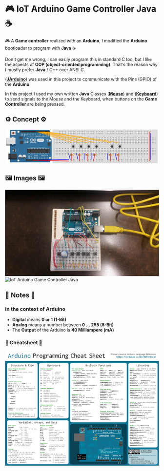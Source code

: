 # 🎮 IoT Arduino Game Controller Java ☕️
🎮 A **Game controller** realized with an **Arduino**, I modified the **Arduino** bootloader to program with **Java** ☕️

Don't get me wrong, I can easily program this in standard C too, but I like the aspects of **OOP (object-oriented programming)**. 
That's the reason why I mostly prefer **Java** / C++ over ANSI C.

([**JArduino**](https://github.com/SINTEF-9012/JArduino)) was used in this project to communicate with the Pins (GPIO) of the **Arduino**.

In this project I used my own written **Java** Classes ([**Mouse**](https://github.com/AYIDouble/Mouse)) and ([**Keyboard**](https://github.com/AYIDouble/Keyboard)) to send signals to the Mouse and the Keyboard, when buttons on the **Game Controller** are being pressed.

## ⚙️ Concept ⚙️

![IoT Arduino Game Controller Java Circuit Diagram](Images/Arduino-Circuit-Diagram.png)


## 🖼 Images 🖼

![IoT Arduino Game Controller Java](Images/Arduino_3.jpg)
![IoT Arduino Game Controller Java](Images/Arduino_4.jpg)

## 📝 Notes 📝

### In the context of Arduino

- **Digital** means **0 or 1 (1-Bit)**
- **Analog** means a number between **0 ... 255 (8-Bit)**
- The **Output** of the Arduino is **40 Milliampere (mA)**

### 📝 Cheatsheet 📝

![IoT Arduino Cheatsheet Game Controller Java](Images/Arduino_Cheatsheet.png)
